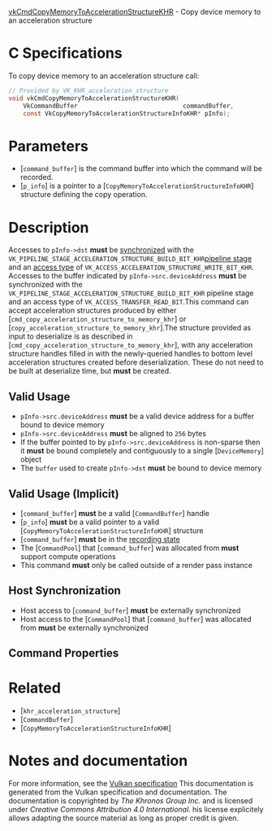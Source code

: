 [vkCmdCopyMemoryToAccelerationStructureKHR](https://www.khronos.org/registry/vulkan/specs/1.3-extensions/man/html/vkCmdCopyMemoryToAccelerationStructureKHR.html) - Copy device memory to an acceleration structure

# C Specifications
To copy device memory to an acceleration structure call:
```c
// Provided by VK_KHR_acceleration_structure
void vkCmdCopyMemoryToAccelerationStructureKHR(
    VkCommandBuffer                             commandBuffer,
    const VkCopyMemoryToAccelerationStructureInfoKHR* pInfo);
```

# Parameters
- [`command_buffer`] is the command buffer into which the command will be recorded.
- [`p_info`] is a pointer to a [`CopyMemoryToAccelerationStructureInfoKHR`] structure defining the copy operation.

# Description
Accesses to `pInfo->dst` **must**  be [synchronized](https://www.khronos.org/registry/vulkan/specs/1.3-extensions/html/vkspec.html#synchronization-dependencies) with the
`VK_PIPELINE_STAGE_ACCELERATION_STRUCTURE_BUILD_BIT_KHR`[pipeline stage](https://www.khronos.org/registry/vulkan/specs/1.3-extensions/html/vkspec.html#synchronization-pipeline-stages) and an
[access type](https://www.khronos.org/registry/vulkan/specs/1.3-extensions/html/vkspec.html#synchronization-access-types) of
`VK_ACCESS_ACCELERATION_STRUCTURE_WRITE_BIT_KHR`.
Accesses to the buffer indicated by `pInfo->src.deviceAddress` **must**  be
synchronized with the
`VK_PIPELINE_STAGE_ACCELERATION_STRUCTURE_BUILD_BIT_KHR` pipeline stage
and an access type of `VK_ACCESS_TRANSFER_READ_BIT`.This command can accept acceleration structures produced by either
[`cmd_copy_acceleration_structure_to_memory_khr`] or
[`copy_acceleration_structure_to_memory_khr`].The structure provided as input to deserialize is as described in
[`cmd_copy_acceleration_structure_to_memory_khr`], with any acceleration
structure handles filled in with the newly-queried handles to bottom level
acceleration structures created before deserialization.
These do not need to be built at deserialize time, but  **must**  be created.
## Valid Usage
-  `pInfo->src.deviceAddress` **must**  be a valid device address for a buffer bound to device memory
-  `pInfo->src.deviceAddress` **must**  be aligned to `256` bytes
-    If the buffer pointed to by `pInfo->src.deviceAddress` is non-sparse then it  **must**  be bound completely and contiguously to a single [`DeviceMemory`] object
-    The `buffer` used to create `pInfo->dst` **must**  be bound to device memory

## Valid Usage (Implicit)
-  [`command_buffer`] **must**  be a valid [`CommandBuffer`] handle
-  [`p_info`] **must**  be a valid pointer to a valid [`CopyMemoryToAccelerationStructureInfoKHR`] structure
-  [`command_buffer`] **must**  be in the [recording state]()
-    The [`CommandPool`] that [`command_buffer`] was allocated from  **must**  support compute operations
-    This command  **must**  only be called outside of a render pass instance

## Host Synchronization
- Host access to [`command_buffer`] **must**  be externally synchronized
- Host access to the [`CommandPool`] that [`command_buffer`] was allocated from  **must**  be externally synchronized

## Command Properties

# Related
- [`khr_acceleration_structure`]
- [`CommandBuffer`]
- [`CopyMemoryToAccelerationStructureInfoKHR`]

# Notes and documentation
For more information, see the [Vulkan specification](https://www.khronos.org/registry/vulkan/specs/1.3-extensions/html/vkspec.html)
This documentation is generated from the Vulkan specification and documentation.
The documentation is copyrighted by *The Khronos Group Inc.* and is licensed under *Creative Commons Attribution 4.0 International*.
his license explicitely allows adapting the source material as long as proper credit is given.
        